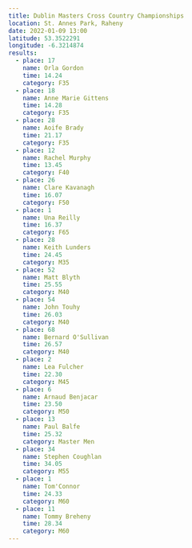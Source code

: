```yaml
---
title: Dublin Masters Cross Country Championships
location: St. Annes Park, Raheny
date: 2022-01-09 13:00
latitude: 53.3522291
longitude: -6.3214874
results:
  - place: 17
    name: Orla Gordon
    time: 14.24
    category: F35
  - place: 18
    name: Anne Marie Gittens
    time: 14.28
    category: F35
  - place: 28
    name: Aoife Brady
    time: 21.17
    category: F35
  - place: 12
    name: Rachel Murphy
    time: 13.45
    category: F40
  - place: 26
    name: Clare Kavanagh
    time: 16.07
    category: F50
  - place: 1
    name: Una Reilly
    time: 16.37
    category: F65
  - place: 28
    name: Keith Lunders
    time: 24.45
    category: M35
  - place: 52
    name: Matt Blyth
    time: 25.55
    category: M40
  - place: 54
    name: John Touhy
    time: 26.03
    category: M40
  - place: 68
    name: Bernard O'Sullivan
    time: 26.57
    category: M40
  - place: 2
    name: Lea Fulcher
    time: 22.30
    category: M45
  - place: 6
    name: Arnaud Benjacar
    time: 23.50
    category: M50
  - place: 13
    name: Paul Balfe
    time: 25.32
    category: Master Men
  - place: 34
    name: Stephen Coughlan
    time: 34.05
    category: M55
  - place: 1
    name: Tom'Connor
    time: 24.33
    category: M60
  - place: 11
    name: Tommy Breheny
    time: 28.34
    category: M60
---
```

